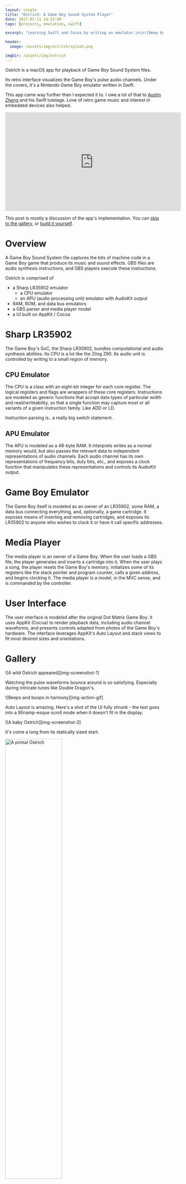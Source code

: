 ```yaml
---
layout: single
title: "Ostrich: A Game Boy Sound System Player"
date: 2017-02-11 14:53:00
tags: [projects, emulation, swift]

excerpt: "Learning Swift and Cocoa by writing an emulator.\n\n![Beep boop](/assets/img/ostrich/1.png)"

header:
  image: /assets/img/ostrich/splash.png

imgDir: /assets/img/ostrich
---
```


Ostrich is a macOS app for playback of Game Boy Sound System files.

Its retro interface visualizes the Game Boy's pulse audio channels. Under the covers, it's a Nintendo Game Boy emulator written in Swift.

This app came way further than I expected it to. I owe a lot of that to [Austin Zheng][austin-zheng-site] and his Swift tutelage. Love of retro game music and interest in embedded devices also helped.

<iframe width="560" height="315" src="https://www.youtube.com/embed/lEO4qYbvHXk" frameborder="0" allowfullscreen></iframe><p></p>

This post is mostly a discussion of the app's implementation. You can [skip to the gallery](#gallery), or [build it yourself][ostrich-github-link].

# Overview

A Game Boy Sound System file captures the bits of machine code in a Game Boy game that produce its music and sound effects. GBS files are audio synthesis instructions, and GBS players execute these instructions.

Ostrich is comprised of

- a Sharp LR35902 emulator
  - a CPU emulator
  - an APU (audio processing unit) emulator with AudioKit output
- RAM, ROM, and data bus emulators
- a GBS parser and media player model
- a UI built on AppKit / Cocoa

# Sharp LR35902

The Game Boy's SoC, the Sharp LR35902, bundles computational and audio synthesis abilities. Its CPU is a lot like the Zilog Z80. Its audio unit is controlled by writing to a small region of memory.

## CPU Emulator

The CPU is a class with an eight-bit integer for each core register. The logical registers and flags are wrappers of these core registers. Instructions are modeled as generic functions that accept data types of particular width and read/writeability, so that a single function may capture most or all variants of a given instruction family. Like ADD or LD.

Instruction parsing is.. a really big switch statement.

## APU Emulator

The APU is modeled as a 48-byte RAM. It interprets writes as a normal memory would, but also passes the relevant data to independent representations of audio channels. Each audio channel has its own representations of frequency bits, duty bits, etc., and exposes a clock function that manipulates these representations and controls its AudioKit output.

# Game Boy Emulator

The Game Boy itself is modeled as an owner of an LR35902, some RAM, a data bus connecting everything, and, optionally, a game cartridge. It exposes means of inserting and removing cartridges, and exposes its LR35902 to anyone who wishes to clock it or have it call specific addresses.

# Media Player

The media player is an owner of a Game Boy. When the user loads a GBS file, the player generates and inserts a cartridge into it. When the user plays a song, the player resets the Game Boy's memory, initializes some of its registers like the stack pointer and program counter, calls a given address, and begins clocking it. The media player is a model, in the MVC sense, and is commanded by the controller.

# User Interface

The user interface is modeled after the original Dot Matrix Game Boy. It uses AppKit (Cocoa) to render playback data, including audio channel waveforms, and presents controls adapted from photos of the Game Boy's hardware. The interface leverages AppKit's Auto Layout and stack views to fit most desired sizes and orientations.

# <a name="gallery"></a>Gallery

![A wild Ostrich appeared][img-screenshot-1]

Watching the pulse waveforms bounce around is so satisfying. Especially during intricate tunes like Double Dragon's.

![Beeps and boops in harmony][img-action-gif]

Auto Layout is amazing. Here's a shot of the UI fully shrunk - the text goes into a Winamp-esque scroll mode when it doesn't fit in the display.

![A baby Ostrich][img-screenshot-2]

It's come a long from its statically sized start.

<img src="{{ page.imgDir }}/wip-2.png" alt="A primal Ostrich" style="width: 60%; ">
<p></p>


Thanks for reading!


[austin-zheng-site]: http://austinzheng.com
[ostrich-github-link]: https://github.com/PumpMagic/ostrich

[img-screenshot-1]: {{ page.imgDir }}/1.png
[img-action-gif]: {{ page.imgDir }}/action-3.gif
[img-screenshot-2]: {{ page.imgDir }}/2.png
[img-wip-screenshot-1]: {{ page.imgDir }}/wip-1.png
[img-wip-screenshot-2]: {{ page.imgDir }}/wip-2.png
[img-wip-screenshot-3]: {{ page.imgDir }}/wip-3.png
[img-wip-screenshot-4]: {{ page.imgDir }}/wip-4.png
